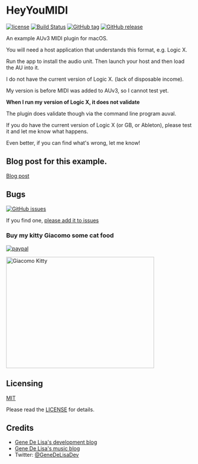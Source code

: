 # HeyYouMIDI


[![license](https://img.shields.io/github/license/mashape/apistatus.svg)](https://en.wikipedia.org/wiki/MIT_License)
[![Build Status](https://travis-ci.org/genedelisa/TableBinding.svg)](https://travis-ci.org/genedelisa/HeyYouMIDI)
[![GitHub tag](https://img.shields.io/github/tag/genedelisa/tablebinding.svg)](https://github.com/genedelisa/HeyYouMIDI/)
[![GitHub release](https://img.shields.io/github/release/genedelisa/tablebinding.svg)](https://github.com/genedelisa/HeyYouMIDI/)

An example AUv3 MIDI plugin for macOS.

You will need a host application that understands this format, e.g. Logic X.

Run the app to install the audio unit. Then launch your host and then load the AU into it.

I do not have the current version of Logic X. (lack of disposable income).

My version is before MIDI was added to AUv3, so I cannot test yet. 

**When I run my version of Logic X, it does not validate**

The plugin does validate though via the command line program auval.

If you do have the current version of Logic X (or GB, or Ableton), please test it and let me know what happens.

Even better, if you can find what's wrong, let me know!

## Blog post for this example.

[Blog post](http://www.rockhoppertech.com/blog/audio-units-auv3-parameters-part-1/)

## Bugs


[![GitHub issues](https://img.shields.io/github/issues/genedelisa/tablebinding.svg)](https://github.com/genedelisa/HeyYouMIDI/issues)

If you find one, [please add it to issues](https://github.com/genedelisa/HeyYouMIDI/issues)



### Buy my kitty Giacomo some cat food

[![paypal](https://www.paypalobjects.com/en_US/i/btn/btn_donate_SM.gif)](https://www.paypal.com/cgi-bin/webscr?cmd=_donations&business=F5KE9Z29MH8YQ&bnP-DonationsBF:btn_donate_SM.gif:NonHosted)

<img src="http://www.rockhoppertech.com/blog/wp-content/uploads/2016/07/momocoding-1024.png" alt="Giacomo Kitty" width="400" height="300">

## Licensing

[MIT](https://en.wikipedia.org/wiki/MIT_License)

Please read the [LICENSE](LICENSE) for details.

## Credits

*	[Gene De Lisa's development blog](http://rockhoppertech.com/blog/)
*	[Gene De Lisa's music blog](http://genedelisa.com/)
*   Twitter: [@GeneDeLisaDev](http://twitter.com/genedelisadev)

